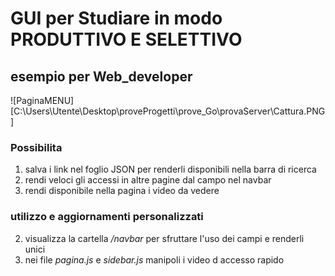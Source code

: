 # GUI per Studiare in modo PRODUTTIVO E SELETTIVO 
## esempio per Web_developer

![PaginaMENU][C:\Users\Utente\Desktop\proveProgetti\prove_Go\provaServer\Cattura.PNG]

### Possibilita
1. salva i link nel foglio JSON per renderli disponibili nella barra di ricerca
2. rendi veloci gli accessi in altre pagine dal campo nel navbar
3. rendi disponibile nella pagina i video da vedere

### utilizzo e aggiornamenti personalizzati
2. visualizza la cartella */navbar* per sfruttare l'uso dei campi e renderli unici
3. nei file *pagina.js* e *sidebar.js* manipoli i video d accesso rapido